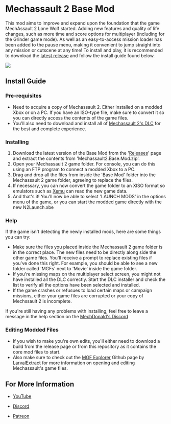 # Mechassault 2 Base Mod

This mod aims to improve and expand upon the foundation that the game MechAssault 2 Lone Wolf started. Adding new features and quality of life changes, such as more time and score options for multiplayer (including for the Grinder game mode). As well as an easy-to-access mission loader has been added to the pause menu, making it convenient to jump straight into any mission or cutscene at any time! To install and play, it is recommended to download the [latest release](https://github.com/EliteHeroes/Mechassault2-Base-Mod/releases) and follow the install guide found below.


![](/Screenshots/Pic1.png)

## Install Guide

### Pre-requisites

* Need to acquire a copy of Mechassault 2. Either installed on a modded Xbox or on a PC. If you have an ISO-type file, make sure to convert it so you can directly access the contents of the game files.
* You'll also need to download and install all of [Mechassault 2's DLC](https://digiex.net/threads/xbox-offline-xbox-live-downloadable-content-dlc-installers.675) for the best and complete experience.

### Installing

1. Download the latest version of the Base Mod from the '[Releases](https://github.com/EliteHeroes/Mechassault2-Base-Mod/releases)' page and extract the contents from 'Mechassault2.Base.Mod.zip'.
2. Open your Mechassault 2 game folder. For console, you can do this using an FTP program to connect a modded Xbox to a PC.
3. Drag and drop all the files from inside the 'Base Mod' folder into the Mechassault 2 game folder, agreeing to replace the files.
4. If necessary, you can now convert the game folder to an XISO format so emulators such as [Xemu](https://xemu.app) can read the new game data.
5. And that's it! You'll now be able to select 'LAUNCH MODS' in the options menu of the game, or you can start the modded game directly with the new N2Launch.xbe

### Help

If the game isn't detecting the newly installed mods, here are some things you can try:

* Make sure the files you placed inside the Mechassault 2 game folder is in the correct place. The new files need to be directly along side the other game files. You'll receive a prompt to replace existing files if you've done this right. For example, you should be able to see a new folder called 'MGFs' next to 'Movie' inside the game folder.
* If you're missing maps on the multiplayer select screen, you might not have installed all the DLC correctly. Start the DLC installer and check the list to verify all the options have been selected and installed.
* If the game crashes or refusues to load certain maps or campaign missions, either your game files are corrupted or your copy of Mechssault 2 is incomplete. 

If you're still having any problems with installing, feel free to leave a message in the help section on the [MechDonald's Discord](https://discord.gg/yKpHC5EPzy)

### Editing Modded Files

* If you wish to make you're own edits, you'll either need to download a build from the release page or from this repository as it contains the core mod files to start.
* Also make sure to check out the [MGF Explorer](https://github.com/LarvalExtract/MGF-Explorer) Github page by [LarvalExtract](https://github.com/LarvalExtract) for more information on opening and editing Mechassault's game files.

## For More Information

* [YouTube](https://www.youtube.com/channel/UCDrp7GyBoqN7vkPeCx1EUoQ)

* [Discord](https://discord.gg/yKpHC5EPzy)

* [Patreon](https://www.patreon.com/EliteAssault)